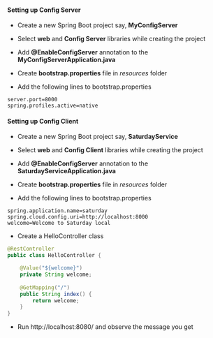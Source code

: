 #### Setting up Config Server

* Create a new Spring Boot project say, **MyConfigServer**
* Select **web** and **Config Server** libraries while creating the project
* Add **@EnableConfigServer** annotation to the **MyConfigServerApplication.java**

* Create **bootstrap.properties** file in *resources* folder
* Add the following lines to bootstrap.properties

```
server.port=8000
spring.profiles.active=native
```


#### Setting up Config Client

* Create a new Spring Boot project say, **SaturdayService**
* Select **web** and **Config Client** libraries while creating the project
* Add **@EnableConfigServer** annotation to the **SaturdayServiceApplication.java**

* Create **bootstrap.properties** file in *resources* folder
* Add the following lines to bootstrap.properties

```
spring.application.name=saturday
spring.cloud.config.uri=http://localhost:8000
welcome=Welcome to Saturday local
```

* Create a HelloController class

```java
@RestController
public class HelloController {

	@Value("${welcome}")
	private String welcome;
	
	@GetMapping("/")
	public String index() {
		return welcome;
	}
}
```
* Run http://localhost:8080/ and observe the message you get


